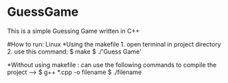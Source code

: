# GuessGame
This is a simple Guessing Game written in C++

#How to run:
    Linux
    *Using the makefile
    1. open terminal in project directory
    2. use this command:
        $ make
        $ ./'Guess Game'

   *Without using makefile : can use the following commands to compile the project --> 
        $ g++ *.cpp -o filename
        $ ./filename
